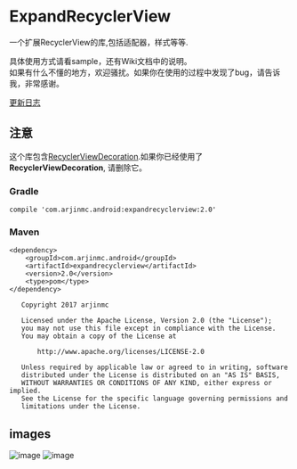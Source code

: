 # ExpandRecyclerView
一个扩展RecyclerView的库,包括适配器，样式等等.

具体使用方式请看sample，还有Wiki文档中的说明。  
如果有什么不懂的地方，欢迎骚扰。如果你在使用的过程中发现了bug，请告诉我，非常感谢。

[更新日志](NEWS_CN.md)

## 注意

这个库包含[RecyclerViewDecoration](https://github.com/arjinmc/RecyclerViewDecoration).如果你已经使用了<strong>RecyclerViewDecoration</strong>, 请删除它。

### Gradle
```code
compile 'com.arjinmc.android:expandrecyclerview:2.0'
```

### Maven
```code
<dependency>
    <groupId>com.arjinmc.android</groupId>
    <artifactId>expandrecyclerview</artifactId>
    <version>2.0</version>
    <type>pom</type>
</dependency>
```

```code
   Copyright 2017 arjinmc

   Licensed under the Apache License, Version 2.0 (the "License");
   you may not use this file except in compliance with the License.
   You may obtain a copy of the License at

       http://www.apache.org/licenses/LICENSE-2.0

   Unless required by applicable law or agreed to in writing, software
   distributed under the License is distributed on an "AS IS" BASIS,
   WITHOUT WARRANTIES OR CONDITIONS OF ANY KIND, either express or implied.
   See the License for the specific language governing permissions and
   limitations under the License.
```

## images
![image](https://github.com/arjinmc/ExpandRecyclerView/blob/master/images/device-2018-04-13-174313.png)
![image](https://github.com/arjinmc/ExpandRecyclerView/blob/master/images/device-2018-04-13-174237.png)
